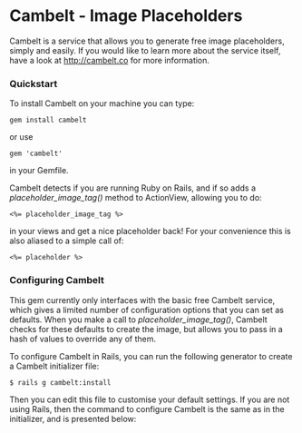 Cambelt - Image Placeholders
============================

Cambelt is a service that allows you to generate free image placeholders, simply and easily. If you would like to learn more about the service itself, have a look at http://cambelt.co for more information.

### Quickstart

To install Cambelt on your machine you can type:

    gem install cambelt
    
or use

    gem 'cambelt'
    
in your Gemfile.

Cambelt detects if you are running Ruby on Rails, and if so adds a _placeholder_image_tag()_ method to ActionView, allowing you to do:

    <%= placeholder_image_tag %>

in your views and get a nice placeholder back! For your convenience this is also aliased to a simple call of:

    <%= placeholder %>
    
### Configuring Cambelt

This gem currently only interfaces with the basic free Cambelt service, which gives a limited number of configuration options that you can set as defaults. When you make a call to _placeholder_image_tag()_, Cambelt checks for these defaults to create the image, but allows you to pass in a hash of values to override any of them.

To configure Cambelt in Rails, you can run the following generator to create a Cambelt initializer file:

    $ rails g cambelt:install
    
Then you can edit this file to customise your default settings. If you are not using Rails, then the command to configure Cambelt is the same as in the initializer, and is presented below:

    